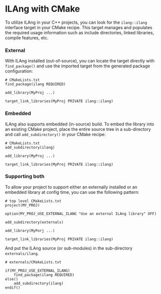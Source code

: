 # ILAng with CMake

To utilize ILAng in your C++ projects,  you can look for the `ilang::ilang` interface target in your CMake recipe. This target manages and populates the required usage information such as include directories, linked libraries, compile features, etc. 

### External

With ILAng installed \(out-of-source\), you can locate the target directly with `find_package()` and use the imported target from the generated package configuration:

```text
# CMakeLists.txt
find_package(ilang REQUIRED)

add_library(MyProj ...)

target_link_libraries(MyProj PRIVATE ilang::ilang)
```

### Embedded

ILAng also supports embedded \(in-source\) build. To embed the library into an existing CMake project, place the entire source tree in a sub-directory and call `add_subdirectory()` in your CMake recipe:

```text
# CMakeLists.txt
add_subdirectory(ilang)

add_library(MyProj ...)

target_link_libraries(MyProj PRIVATE ilang::ilang)
```

### Supporting both

To allow your project to support either an externally installed or an embedded library at config time, you can use the following pattern:

```text
# top level CMakeLists.txt
project(MY_PROJ)

option(MY_PROJ_USE_EXTERNAL_ILANG "Use an external ILAng library" OFF)

add_subdirectory(externals)

add_library(MyPorj ...)

target_link_libraries(MyProj PRIVATE ilang::ilang)
```

And put the ILAng source \(or sub-modules\) in the sub-directory `externals/ilang`. 

```text
# externals/CMakeLists.txt

if(MY_PROJ_USE_EXTERNAL_ILANG)
    find_package(ilang REQUIRED)
else()
    add_subdirectory(ilang)
endif()
```

